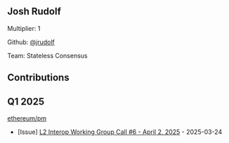 
## Josh Rudolf
Multiplier: 1

Github: [@jrudolf](https://github.com/jrudolf)

Team: Stateless Consensus

## Contributions

## Q1 2025

[ethereum/pm](https://github.com/ethereum/pm)
* [Issue] [L2 Interop Working Group Call #6 - April 2, 2025](https://github.com/ethereum/pm/issues/1404) - 2025-03-24
